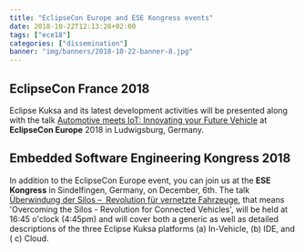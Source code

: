 ```yaml
---
title: "EclipseCon Europe and ESE Kongress events"
date: 2018-10-22T12:13:28+02:00
tags: ["ece18"]
categories: ["dissemination"]
banner: "img/banners/2018-10-22-banner-8.jpg"
---
```


## EclipseCon France 2018

Eclipse Kuksa and its latest development activities will be presented along with the talk [Automotive meets IoT: Innovating your Future Vehicle](https://www.eclipsecon.org/europe2018/sessions/automotive-meets-iot-innovating-your-future-vehicle) at **EclipseCon Europe** 2018 in Ludwigsburg, Germany.

## Embedded Software Engineering Kongress 2018

In addition to the EclipseCon Europe event, you can join us at the **ESE Kongress** in Sindelfingen, Germany, on December, 6th. The talk [Überwindung der Silos –  Revolution für vernetzte Fahrzeuge](https://www.ese-kongress.de/paper/presentation/id/78), that means 'Overcoming the Silos - Revolution for Connected Vehicles',  will be held at 16:45 o'clock (4:45pm) and will cover both a generic as well as detailed descriptions of the three Eclipse Kuksa platforms (a) In-Vehicle, (b) IDE, and ( c) Cloud. 